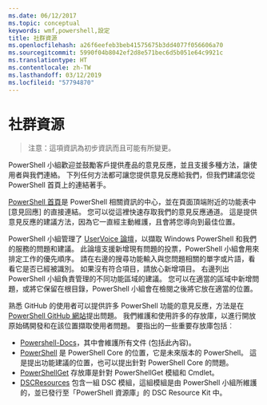 ```yaml
---
ms.date: 06/12/2017
ms.topic: conceptual
keywords: wmf,powershell,設定
title: 社群資源
ms.openlocfilehash: a26f6eefeb3beb41575675b3dd4077f056606a70
ms.sourcegitcommit: 5990f04b8042ef2d8e571bec6d5b051e64c9921c
ms.translationtype: HT
ms.contentlocale: zh-TW
ms.lasthandoff: 03/12/2019
ms.locfileid: "57794870"
---
```

# <a name="community-resources"></a>社群資源
> 注意：這項資訊為初步資訊而且可能有所變更。

PowerShell 小組歡迎並鼓勵客戶提供產品的意見反應，並且支援多種方法，讓使用者與我們連絡。
下列任何方法都可讓您提供意見反應給我們，但我們建議您從 PowerShell 首頁上的連結著手。

[PowerShell 首頁](https://microsoft.com/powershell)是 PowerShell 相關資訊的中心，並在頁面頂端附近的功能表中 [意見回應] 的直接連結。
您可以從這裡快速存取我們的意見反應通道。
這是提供意見反應的建議方法，因為它一直經主動維護，且會將您導向到最佳位置。

PowerShell 小組管理了 [UserVoice 論壇](https://windowsserver.uservoice.com/forums/301869-powershell/)，以擷取 Windows PowerShell 和我們的服務的問題和建議。
此論壇支援新增現有問題的投票，PowerShell 小組會用來排定工作的優先順序。
請在右邊的搜尋功能輸入與您問題相關的單字或片語，看看它是否已經被識別。
如果沒有符合項目，請放心新增項目。
右邊列出 PowerShell 小組負責管理的不同功能區域的建議。
您可以在適當的區域中新增問題，或將它保留在根目錄，PowerShell 小組會在檢閱之後將它放在適當的位置。

熟悉 GitHub 的使用者可以提供許多 PowerShell 功能的意見反應，方法是在 [PowerShell GitHub 網站](https://github.com/powershell)提出問題。
我們維護和使用許多的存放庫，以進行開放原始碼開發和在該位置擷取使用者問題。
要指出的一些重要存放庫包括︰

* [Powershell-Docs](https://github.com/PowerShell/powershell-docs)，其中會維護所有文件 (包括此內容)。
* [PowerShell](https://github.com/PowerShell/powershell) 是 PowerShell Core 的位置，它是未來版本的 PowerShell。
這是提出功能建議的位置，也可以提出針對 PowerShell Core 的問題。
* [PowerShellGet](https://github.com/PowerShell/powershellget) 存放庫是針對 PowerShellGet 模組和 Cmdlet。
* [DSCResources](https://github.com/PowerShell/DscResources) 包含一組 DSC 模組，這組模組是由 PowerShell 小組所維護的，並已發行至「PowerShell 資源庫」的 DSC Resource Kit 中。
